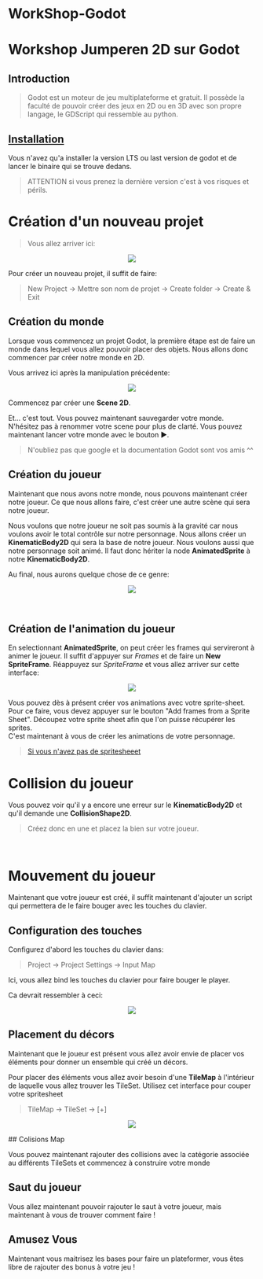 # WorkShop-Godot

# Workshop Jumperen 2D sur Godot
## Introduction
> Godot est un moteur de jeu multiplateforme et gratuit. Il possède la faculté de pouvoir créer des jeux en 2D ou en 3D avec son propre langage, le GDScript qui ressemble au python.

## [Installation](https://godotengine.org/)

Vous n'avez qu'a installer la version LTS ou last version de godot et de lancer le binaire qui se trouve dedans.
> ATTENTION si vous prenez la dernière version c'est à vos risques et périls.

# Création d'un nouveau projet

> Vous allez arriver ici:

<p align="center">
    <img src="./ressources/home.png">
    </a>
</p>

Pour créer un nouveau projet, il suffit de faire:

> New Project -> Mettre son nom de projet -> Create folder -> Create & Exit

## Création du monde

Lorsque vous commencez un projet Godot, la première étape est de faire un monde dans lequel vous allez pouvoir placer des objets. Nous allons donc commencer par créer notre monde en 2D.

Vous arrivez ici après la manipulation précédente:

<p align="center">
    <img src="./ressources/node2d.png">
    </a>
</p>

Commencez par créer une __Scene 2D__.

Et... c'est tout. Vous pouvez maintenant sauvegarder votre monde. N'hésitez pas à renommer votre scene pour plus de clarté.
Vous pouvez maintenant lancer votre monde avec le bouton ▶.

>N'oubliez pas que google et la documentation Godot sont vos amis ^^

## Création du joueur

Maintenant que nous avons notre monde, nous pouvons maintenant créer notre joueur. Ce que nous allons faire, c'est créer une autre scène qui sera notre joueur.

Nous voulons que notre joueur ne soit pas soumis à la gravité car nous voulons avoir le total contrôle sur notre personnage. Nous allons créer un __KinematicBody2D__ qui sera la base de notre joueur. Nous voulons aussi que notre personnage soit animé. Il faut donc hériter la node __AnimatedSprite__ à notre __KinematicBody2D__.

Au final, nous aurons quelque chose de ce genre:
<p align="center">
    <img src="./ressources/BasicPlayer.png">
    </a>
</p>
<br>

## Création de l'animation du joueur

En selectionnant __AnimatedSprite__, on peut créer les frames qui servireront à animer le joueur. Il suffit d'appuyer sur _Frames_ et de faire un __New SpriteFrame__. Réappuyez sur _SpriteFrame_ et vous allez arriver sur cette interface:

<p align="center">
    <img src="./ressources/SpriteFrame.png">
    </a>
</p>

Vous pouvez dès à présent créer vos animations avec votre sprite-sheet. Pour ce faire, vous devez appuyer sur le bouton "Add frames from a Sprite Sheet". Découpez votre sprite sheet afin que l'on puisse récupérer les sprites.
<br>
C'est maintenant à vous de créer les animations de votre personnage.
> [Si vous n'avez pas de spritesheeet](https://opengameart.org/content/a-platformer-in-the-forest)

# Collision du joueur

Vous pouvez voir qu'il y a encore une erreur sur le __KinematicBody2D__ et qu'il demande une __CollisionShape2D__. 
> Créez donc en une et placez la bien sur votre joueur.
<br/>

# Mouvement du joueur

Maintenant que votre joueur est créé, il suffit maintenant d'ajouter un script qui permettera de le faire bouger avec les touches du clavier.

## Configuration des touches

Configurez d'abord les touches du clavier dans:
 
>  Project -> Project Settings -> Input Map



Ici, vous allez bind les touches du clavier pour faire bouger le player.

Ca devrait ressembler à ceci:

<p align="center">
    <img src="./ressources/bindKeyboard.png">
    </a>
</p>

## Placement du décors

Maintenant que le joueur est présent vous allez avoir envie de placer vos éléments pour donner un ensemble qui créé un décors.

Pour placer des éléments vous allez avoir besoin d'une __TileMap__ à l'intérieur de laquelle vous allez trouver les TileSet. Utilisez cet interface pour couper votre spritesheet

> TileMap -> TileSet -> [+]

<p align="center">
    <img src="./ressources/TileMap.png">
    </a>
</p>
## Colisions Map

Vous pouvez maintenant rajouter des collisions avec la catégorie associée au différents TileSets et commencez à construire votre monde

## Saut du joueur

Vous allez maintenant pouvoir rajouter le saut à votre joueur, mais maintenant à vous de trouver comment faire !


## Amusez Vous
Maintenant vous maitrisez les bases pour faire un plateformer, vous êtes libre de rajouter des bonus à votre jeu !
